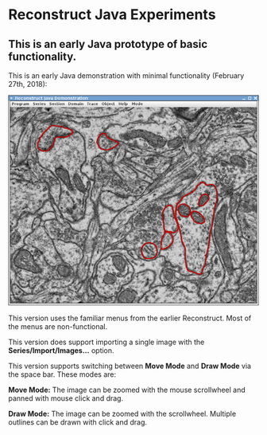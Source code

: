 # Reconstruct Java Experiments
## This is an early Java prototype of basic functionality.

This is an early Java demonstration with minimal functionality (February 27th, 2018):

![Early Demo](Screenshot_02272018_105320PM.png?raw=true "Early Demo")

This version uses the familiar menus from the earlier Reconstruct. Most of the menus are non-functional.

This version does support importing a single image with the **Series/Import/Images...** option.

This version supports switching between **Move Mode** and **Draw Mode** via the space bar. These modes are:

**Move Mode:** The image can be zoomed with the mouse scrollwheel and panned with mouse click and drag.

**Draw Mode:** The image can be zoomed with the scrollwheel. Multiple outlines can be drawn with click and drag.

